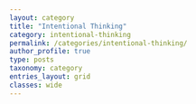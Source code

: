 ```yaml
---
layout: category
title: "Intentional Thinking"
category: intentional-thinking
permalink: /categories/intentional-thinking/
author_profile: true
type: posts
taxonomy: category
entries_layout: grid
classes: wide
---
```

